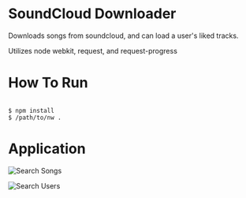 # SoundCloud Downloader

Downloads songs from soundcloud, and can load a user's liked tracks.

Utilizes node webkit, request, and request-progress

# How To Run

```Shell

$ npm install
$ /path/to/nw . 

```

# Application

![Search Songs](http://i.imgur.com/7hDRPuk.png)

![Search Users](http://i.imgur.com/UyxFwBO.png)
